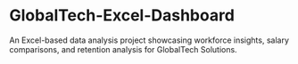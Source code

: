 # GlobalTech-Excel-Dashboard
An Excel-based data analysis project showcasing workforce insights, salary comparisons, and retention analysis for GlobalTech Solutions.
